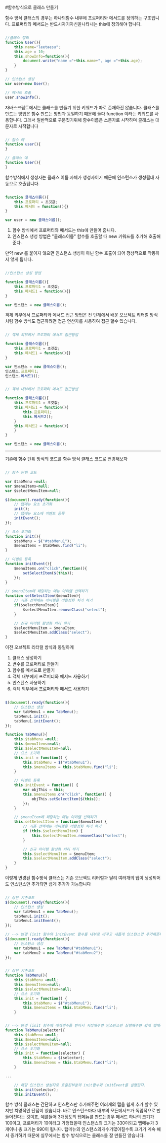 #함수방식으로 클래스 만들기

함수 방식 클래스의 경우는 하나의함수 내부에 프로퍼티와 메서드를 정의하는 구조입니다. 프로퍼티와 메서드는 반드시자기자신을나타내는 this에 정의해야 합니다.

```javascript

//클래스 정의
function User(){
	this.name="leetaesu";
	this.age = 10;
	this.showInfo=function(){
		document.write("name ="+this.name+", age ="+this.age);
	}
}

// 인스턴스 생성
var user=new User();

// 메서드 호출
user.showInfo();


```

자바스크립트에서는 클래스를 만들기 위한 키워드가 따로 존재하진 않습니다. 클래스를 만드는 방법은 함수 만드는 방법과 동일하기 때문에 둘다 function 이라는 키워드를 사용합니다. 그래서 일반적으로 구분짓기위해 함수이름은 소문자로 시작하며 클래스는 대문자로 시작합니다

```javascript 

// 함수 예
function user(){
}

// 클래스 예
function User(){
}

```

함수방식에서 생성자는 클래스 이름 자체가 생성자이기 때문에 인스턴스가 생성될대 자동으로 호출됩니다.

```javascript

function 클래스이름(){
	this.프로퍼티 = 초깃값;
	this.메서드 = function(){}
}

var user = new 클래스이름();

```

1. 함수 방식에서 프로퍼티와 메서드는 this에 만들어 줍니다.
2. 인스턴스 생성 방법은 "클래스이름" 함수를 호출할 때 new 키워드를 추가해 호출해 준다.


만약 new 를 붙이지 않으면 인스턴스 생성이 아닌 함수 호출이 되어 정상적으로 작동하지 않게 됩니다.

```javascript

//인스턴스 생성 방법

function 클래스이름(){
	this.프로퍼티1 = 초깃값;
	this.메서드1 = function(){}
}

var 인스턴스 = new 클래스이름();

```

객체 외부에서 프로퍼티와 메서드 접근 방법은 전 단계에서 배운 오브젝트 리터럴 방식처럼 함수 방식도 접근하려면 접근 연산자를 사용하여 접근 할수 있습니다.

```javascript

// 객체 외부에서 프로퍼티 메서드 접근방법

function 클래스이름(){
	this.프로퍼티1 = 초깃값;
	this.메서드1 = function(){}
}

var 인스턴스 = new 클래스이름();
인스턴스.프로퍼티1;
인스턴스.메서드1();

```

```javascript

// 객체 내부에서 프로퍼티 메서드 접근방법

function 클래스이름(){
	this.프로퍼티1 = 초깃값;
	this.메서드1 = function(){
		this.프로퍼티1;
		this.메서드2();
	}
	this.메서드2 = function(){
	}
}

var 인스턴스 = new 클래스이름();

```

---

기존에 함수 단위 방식의 코드를 함수 방식 클래스 코드로 변경해보자 

```javascript 

// 함수 단위 코드

var $tabMenu =null;
var $menuItems=null;
var $selectMenuItem=null;

$(document).ready(function(){
	// 탭메뉴 요소 초기화
	init();
	// 탭메뉴 요소에 이벤트 등록
	initEvent();
});

// 요소 초기화
function init(){
	$tabMenu = $("#tabMenu1");
	$menuItems = $tabMenu.find("li");
}

// 이벤트 등록
function initEvent(){
	$menuItems.on("click",function(){
		setSelectItem($(this));
	});
}

// $menuItem에 해당하는 메뉴 아이템 선택하기
function setSelectItem($menuItem){
	// 기존 선택메뉴 아이템을 비활성화 처리 하기
	if($selectMenuItem){
		$selectMenuItem.removeClass("select");
	}

	// 신규 아이템 활성화 처리 하기
	$selectMenuItem = $menuItem;
	$selectMenuItem.addClass("select");
}

```

이전 오브젝트 리터럴 방식과 동일하게

1. 클래스 생성하기
2. 변수를 프로퍼티로 만들기
3. 함수를 메서드로 만들기
4. 객체 내부에서 프로퍼티와 메서드 사용하기
5. 인스턴스 사용하기
6. 객체 외부에서 프로퍼티와 메서드 사용하기

```javascript 

$(document).ready(function(){
	// 인스턴스 생성
	var tabMenu1 = new TabMenu();
	tabMenu1.init();
	tabMenu1.initEvent();
});

function TabMenu(){
	this.$tabMenu =null;
	this.$menuItems=null;
	this.$selectMenuItem=null;
	// 요소 초기화
	this.init = function() {
		this.$tabMenu = $("#tabMenu1");
		this.$menuItems = this.$tabMenu.find("li");
	}

	// 이벤트 등록
	this.initEvent = function() {
		var objThis = this;
		this.$menuItems.on("click", function() {
			objThis.setSelectItem($(this));
		});
	}

	// $menuItem에 해당하는 메뉴 아이템 선택하기
	this.setSelectItem = function($menuItem) {
		// 기존 선택메뉴 아이템을 비활성화 처리 하기
		if (this.$selectMenuItem) {
			this.$selectMenuItem.removeClass("select");
		}

		// 신규 아이템 활성화 처리 하기
		this.$selectMenuItem = $menuItem;
		this.$selectMenuItem.addClass("select");
	}
}

```

이렇게 변경된 함수방식 클래스는 기존 오브젝트 리터럴과 달리 여러개의 탭이 생성되어도 인스턴스만 추가되면 쉽게 추가가 가능합니다

```javascript

// 상단 기존코드
$(document).ready(function(){
	// 인스턴스 생성
	var tabMenu1 = new TabMenu();
	tabMenu1.init();
	tabMenu1.initEvent();
});

// --> 변경 (init 함수와 initEvent 함수를 내부로 바꾸고 새롭게 인스턴스만 추가해준다
$(document).ready(function(){
	// 인스턴스 생성
    var tabMenu1 = new TabMenu("#tabMenu1");
	var tabMenu2 = new TabMenu("#tabMenu2");
});


// 상단 기존코드
function TabMenu(){
	this.$tabMenu =null;
	this.$menuItems=null;
	this.$selectMenuItem=null;
	// 요소 초기화
	this.init = function() {
		this.$tabMenu = $("#tabMenu1");
		this.$menuItems = this.$tabMenu.find("li");
	}


// --> 변경 (init 함수에 매개변수를 받아서 지정해주면 인스턴스만 실행해주면 쉽게 탭메뉴를 추가 시킬수 있다.
function TabMenu(selector){
    this.$tabMenu =null;
    this.$menuItems=null;
    this.$selectMenuItem=null;
    // 요소 초기화
    this.init = function(selector) {
        this.$tabMenu = $(selector);
        this.$menuItems = this.$tabMenu.find("li");
    }

...

	// 해당 인스턴스 생성자로 호출된부분의 init함수와 initEvent를 실행한다.
    this.init(selector);
    this.initEvent();

```

함수 방식 클래스는 간단하고 인스턴스만 추가해주면 여러개의 탭을 쉽게 추가 할수 있지만 치명적인 단점이 있습니다. 바로 인스턴스마다 내부의 모든메서드가 독립적으로 만들어진다는 것이죠, 예를들어 3개정도의 탭메뉴를 만드는경우 메서드 하나의 크기가 100이고, 프로퍼티가 10이라고 가정했을때 인스턴스의 크기는 330이되고 탭메뉴가 3개이니 총 크기는 990이 됩니다. 탭메뉴의 인스턴스의개수가많아질수록 크기가 계속 해서 증가하기 때문에 실무에서는 함수 방식으로는 클래스를 잘 만들진 않습니다.




